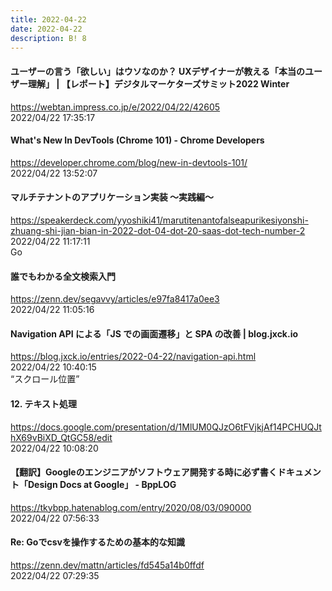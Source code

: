 ```yaml
---
title: 2022-04-22
date: 2022-04-22
description: B! 8
---
```


#### ユーザーの言う「欲しい」はウソなのか？ UXデザイナーが教える「本当のユーザー理解」 | 【レポート】デジタルマーケターズサミット2022 Winter
https://webtan.impress.co.jp/e/2022/04/22/42605<br>
2022/04/22 17:35:17<br>


#### What's New In DevTools (Chrome 101) - Chrome Developers
https://developer.chrome.com/blog/new-in-devtools-101/<br>
2022/04/22 13:52:07<br>


#### マルチテナントのアプリケーション実装 〜実践編〜
https://speakerdeck.com/yyoshiki41/marutitenantofalseapurikesiyonshi-zhuang-shi-jian-bian-in-2022-dot-04-dot-20-saas-dot-tech-number-2<br>
2022/04/22 11:17:11<br>
Go


#### 誰でもわかる全文検索入門
https://zenn.dev/segavvy/articles/e97fa8417a0ee3<br>
2022/04/22 11:05:16<br>


#### Navigation API による「JS での画面遷移」と SPA の改善 | blog.jxck.io
https://blog.jxck.io/entries/2022-04-22/navigation-api.html<br>
2022/04/22 10:40:15<br>
“スクロール位置”


#### 12. テキスト処理
https://docs.google.com/presentation/d/1MlUM0QJzO6tFVjkjAf14PCHUQJthX69vBiXD_QtGC58/edit<br>
2022/04/22 10:08:20<br>


#### 【翻訳】Googleのエンジニアがソフトウェア開発する時に必ず書くドキュメント「Design Docs at Google」 - BppLOG
https://tkybpp.hatenablog.com/entry/2020/08/03/090000<br>
2022/04/22 07:56:33<br>


#### Re: Goでcsvを操作するための基本的な知識
https://zenn.dev/mattn/articles/fd545a14b0ffdf<br>
2022/04/22 07:29:35<br>


